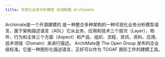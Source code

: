 ```yaml
---
title: 可视化业务分析模型 在线制图 Archimate
---
```


Archimate是一个开源建模的
是一种整合多种架构的一种可视化业务分析模型语言，属于架构描述语言（ADL）它从业务、应用和技术三个层次（Layer），物件、行为和主体三个方面（Aspect）和产品、组织、流程、资讯、资料、应用、技术领域（Domain）来进行描述。
ArchiMate是 The Open Group 发布的企业级标准。它是一种图形化描述语言，正好可以作为 TOGAF 图形工件的建模工具。

<script async src="https://pagead2.googlesyndication.com/pagead/js/adsbygoogle.js"></script><ins class="adsbygoogle" style="display:block; text-align:center;" data-ad-layout="in-article" data-ad-format="fluid" data-ad-client="ca-pub-9055212255210230" data-ad-slot="7941459222"></ins> <script>(adsbygoogle = window.adsbygoogle || []).push({});</script>
